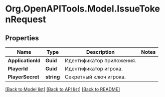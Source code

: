 # Org.OpenAPITools.Model.IssueTokenRequest

## Properties

Name | Type | Description | Notes
------------ | ------------- | ------------- | -------------
**ApplicationId** | **Guid** | Идентификатор приложения. | 
**PlayerId** | **Guid** | Идентификатор игрока. | 
**PlayerSecret** | **string** | Секретный ключ игрока. | 

[[Back to Model list]](../README.md#documentation-for-models) [[Back to API list]](../README.md#documentation-for-api-endpoints) [[Back to README]](../README.md)

